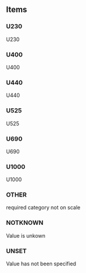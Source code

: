 

<!-- end of short definition -->
## Items

### U230
U230

### U400
U400

### U440
U440

### U525
U525

### U690
U690

### U1000
U1000

### OTHER
required category not on scale

### NOTKNOWN
Value is unkown

### UNSET
Value has not been specified
